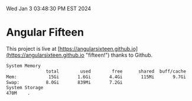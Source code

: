 Wed Jan  3 03:48:30 PM EST 2024

# Angular Fifteen


This project is live at [https://angularsixteen.github.io](https://angularsixteen.github.io "fifteen!") thanks to Github.

```bash
System Memory
               total        used        free      shared  buff/cache   available
Mem:            15Gi       1.6Gi       4.4Gi       115Mi       9.7Gi        13Gi
Swap:          8.0Gi       839Mi       7.2Gi
System Storage
470M	.
```

